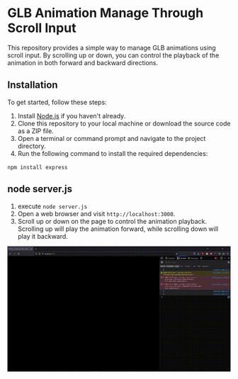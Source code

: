 # GLB Animation Manage Through Scroll Input

This repository provides a simple way to manage GLB animations using scroll input. By scrolling up or down, you can control the playback of the animation in both forward and backward directions.

## Installation

To get started, follow these steps:

1. Install [Node.js](https://nodejs.org) if you haven't already.
2. Clone this repository to your local machine or download the source code as a ZIP file.
3. Open a terminal or command prompt and navigate to the project directory.
4. Run the following command to install the required dependencies: 
```
npm install express
```


## node server.js

1. execute `node server.js`
2. Open a web browser and visit `http://localhost:3000`. 
3. Scroll up or down on the page to control the animation playback. Scrolling up will play the animation forward, while scrolling down will play it backward.

![Alt Text](assets/output.gif)